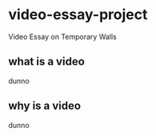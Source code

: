 # video-essay-project
 Video Essay on Temporary Walls

## what is a video
dunno

## why is a video
dunno